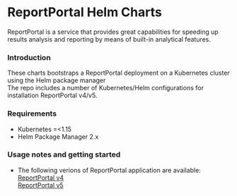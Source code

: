 # ReportPortal Helm Charts
ReportPortal is a service that provides great capabilities for speeding up results analysis and reporting by means of built-in analytical features.  

### Introduction
These charts bootstraps a ReportPortal deployment on a Kubernetes cluster using the Helm package manager<br/>
The repo includes a number of Kubernetes/Helm configurations for installation ReportPortal v4/v5.  

### Requirements
- Kubernetes =<1.15
- Helm Package Manager 2.x

### Usage notes and getting started
- The following verions of ReportPortal application are available:  
[ReportPortal v4](https://github.com/reportportal/kubernetes/tree/master/reportportal/v4)  
[ReportPortal v5](https://github.com/reportportal/kubernetes/tree/master/reportportal/v5)  

